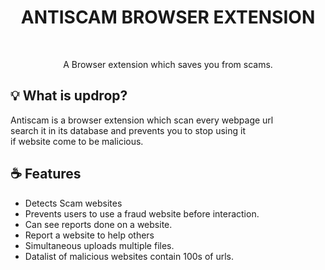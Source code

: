 <div align="center">
  <p align="center">
    <h1>ANTISCAM BROWSER EXTENSION</h1>
  </p>
</div>
<br />
<div>
  <p align="center">
    A Browser extension which saves you from scams.
  </p>
</div>

## 💡 What is updrop?

Antiscam is a browser extension which scan every webpage url<br>
search it in its database and prevents you to stop using it<br>
if website come to be malicious.

## ☕️ Features

-   Detects Scam websites
-   Prevents users to use a fraud website before interaction.
-   Can see reports done on a website.
-   Report a website to help others
-   Simultaneous uploads multiple files.
-   Datalist of malicious websites contain 100s of urls.
